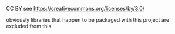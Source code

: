 CC BY see https://creativecommons.org/licenses/by/3.0/

obviously libraries that happen to be packaged with this project are excluded from this
